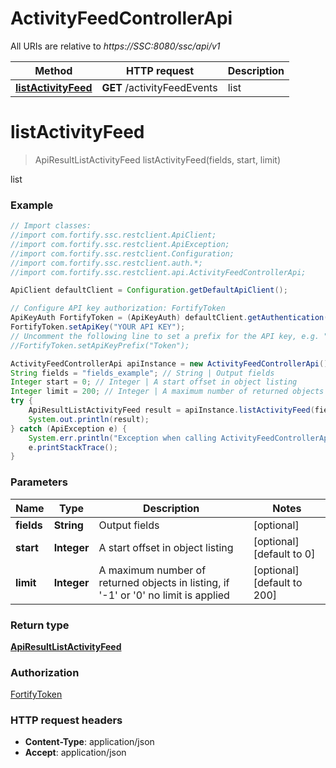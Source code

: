 # ActivityFeedControllerApi

All URIs are relative to *https://SSC:8080/ssc/api/v1*

Method | HTTP request | Description
------------- | ------------- | -------------
[**listActivityFeed**](ActivityFeedControllerApi.md#listActivityFeed) | **GET** /activityFeedEvents | list


<a name="listActivityFeed"></a>
# **listActivityFeed**
> ApiResultListActivityFeed listActivityFeed(fields, start, limit)

list

### Example
```java
// Import classes:
//import com.fortify.ssc.restclient.ApiClient;
//import com.fortify.ssc.restclient.ApiException;
//import com.fortify.ssc.restclient.Configuration;
//import com.fortify.ssc.restclient.auth.*;
//import com.fortify.ssc.restclient.api.ActivityFeedControllerApi;

ApiClient defaultClient = Configuration.getDefaultApiClient();

// Configure API key authorization: FortifyToken
ApiKeyAuth FortifyToken = (ApiKeyAuth) defaultClient.getAuthentication("FortifyToken");
FortifyToken.setApiKey("YOUR API KEY");
// Uncomment the following line to set a prefix for the API key, e.g. "Token" (defaults to null)
//FortifyToken.setApiKeyPrefix("Token");

ActivityFeedControllerApi apiInstance = new ActivityFeedControllerApi();
String fields = "fields_example"; // String | Output fields
Integer start = 0; // Integer | A start offset in object listing
Integer limit = 200; // Integer | A maximum number of returned objects in listing, if '-1' or '0' no limit is applied
try {
    ApiResultListActivityFeed result = apiInstance.listActivityFeed(fields, start, limit);
    System.out.println(result);
} catch (ApiException e) {
    System.err.println("Exception when calling ActivityFeedControllerApi#listActivityFeed");
    e.printStackTrace();
}
```

### Parameters

Name | Type | Description  | Notes
------------- | ------------- | ------------- | -------------
 **fields** | **String**| Output fields | [optional]
 **start** | **Integer**| A start offset in object listing | [optional] [default to 0]
 **limit** | **Integer**| A maximum number of returned objects in listing, if &#39;-1&#39; or &#39;0&#39; no limit is applied | [optional] [default to 200]

### Return type

[**ApiResultListActivityFeed**](ApiResultListActivityFeed.md)

### Authorization

[FortifyToken](../README.md#FortifyToken)

### HTTP request headers

 - **Content-Type**: application/json
 - **Accept**: application/json

